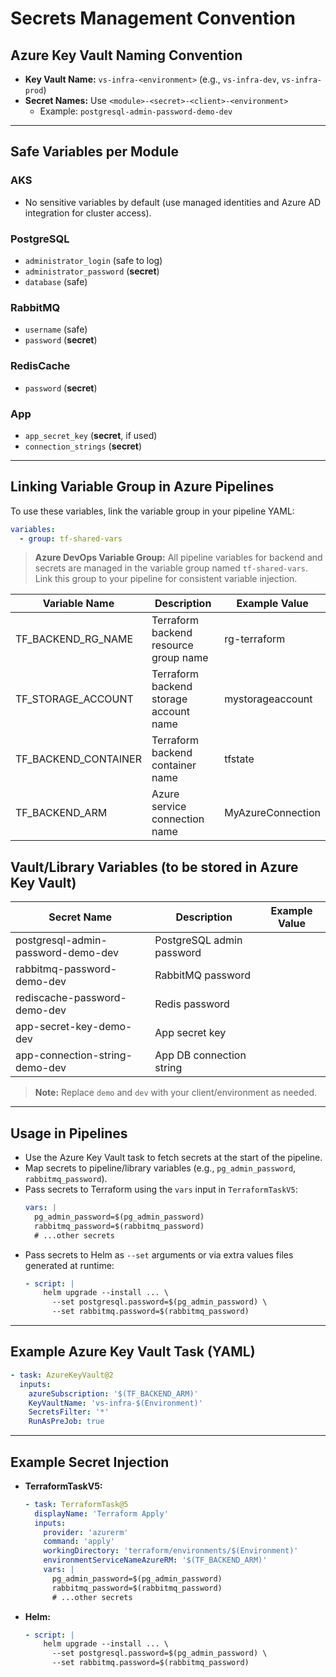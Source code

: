# Secrets Management Convention

## Azure Key Vault Naming Convention
- **Key Vault Name:** `vs-infra-<environment>` (e.g., `vs-infra-dev`, `vs-infra-prod`)
- **Secret Names:** Use `<module>-<secret>-<client>-<environment>`
  - Example: `postgresql-admin-password-demo-dev`

---

## Safe Variables per Module

### AKS
- No sensitive variables by default (use managed identities and Azure AD integration for cluster access).

### PostgreSQL
- `administrator_login` (safe to log)
- `administrator_password` (**secret**)
- `database` (safe)

### RabbitMQ
- `username` (safe)
- `password` (**secret**)

### RedisCache
- `password` (**secret**)

### App
- `app_secret_key` (**secret**, if used)
- `connection_strings` (**secret**)

---




## Linking Variable Group in Azure Pipelines
To use these variables, link the variable group in your pipeline YAML:
```yaml
variables:
  - group: tf-shared-vars
```

> **Azure DevOps Variable Group:** All pipeline variables for backend and secrets are managed in the variable group named `tf-shared-vars`. Link this group to your pipeline for consistent variable injection.

| Variable Name              | Description                                 | Example Value         |
|---------------------------|---------------------------------------------|----------------------|
| TF_BACKEND_RG_NAME        | Terraform backend resource group name        | rg-terraform         |
| TF_STORAGE_ACCOUNT        | Terraform backend storage account name       | mystorageaccount     |
| TF_BACKEND_CONTAINER      | Terraform backend container name             | tfstate              |
| TF_BACKEND_ARM            | Azure service connection name                | MyAzureConnection    |

## Vault/Library Variables (to be stored in Azure Key Vault)

| Secret Name                                 | Description                        | Example Value         |
|---------------------------------------------|------------------------------------|----------------------|
| postgresql-admin-password-demo-dev          | PostgreSQL admin password          | <random>             |
| rabbitmq-password-demo-dev                  | RabbitMQ password                  | <random>             |
| rediscache-password-demo-dev                | Redis password                     | <random>             |
| app-secret-key-demo-dev                     | App secret key                     | <random>             |
| app-connection-string-demo-dev              | App DB connection string           | <connection string>  |

> **Note:** Replace `demo` and `dev` with your client/environment as needed.

---

## Usage in Pipelines
- Use the Azure Key Vault task to fetch secrets at the start of the pipeline.
- Map secrets to pipeline/library variables (e.g., `pg_admin_password`, `rabbitmq_password`).
- Pass secrets to Terraform using the `vars` input in `TerraformTaskV5`:
  ```yaml
  vars: |
    pg_admin_password=$(pg_admin_password)
    rabbitmq_password=$(rabbitmq_password)
    # ...other secrets
  ```
- Pass secrets to Helm as `--set` arguments or via extra values files generated at runtime:
  ```yaml
  - script: |
      helm upgrade --install ... \
        --set postgresql.password=$(pg_admin_password) \
        --set rabbitmq.password=$(rabbitmq_password)
  ```

---

## Example Azure Key Vault Task (YAML)
```yaml
- task: AzureKeyVault@2
  inputs:
    azureSubscription: '$(TF_BACKEND_ARM)'
    KeyVaultName: 'vs-infra-$(Environment)'
    SecretsFilter: '*'
    RunAsPreJob: true
```

---

## Example Secret Injection
- **TerraformTaskV5:**
  ```yaml
  - task: TerraformTask@5
    displayName: 'Terraform Apply'
    inputs:
      provider: 'azurerm'
      command: 'apply'
      workingDirectory: 'terraform/environments/$(Environment)'
      environmentServiceNameAzureRM: '$(TF_BACKEND_ARM)'
      vars: |
        pg_admin_password=$(pg_admin_password)
        rabbitmq_password=$(rabbitmq_password)
        # ...other secrets
  ```
- **Helm:**
  ```yaml
  - script: |
      helm upgrade --install ... \
        --set postgresql.password=$(pg_admin_password) \
        --set rabbitmq.password=$(rabbitmq_password)
  ```
```
